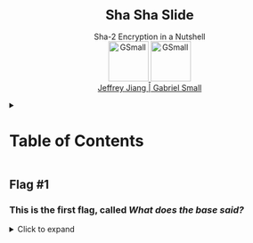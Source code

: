 <p align="center">
<font size="5">
  <h3 align="center" >Sha Sha Slide</h3>
</font>  
  <p align="center">
    Sha-2 Encryption in a Nutshell
    <br>
    <a href="https://tryhackme.com/p/Jeffrey.J">
    <img src="https://i.imgur.com/dODfC6z.gif"  alt="GSmall" width=72 height=72>
    </a>
    <a href="https://tryhackme.com/p/GSmall">
    <img src="https://tryhackme-images.s3.amazonaws.com/user-avatars/c31ea6bfbcc1fa28101976dced850e48.png"  alt="GSmall" width=72 height=72>
    <br>
 Jeffrey Jiang | Gabriel Small
    </a>
  </p>
</p>

<details>

<summary > <h1>  Table of Contents </h1> </summary>

>- [Flag #1](#flag-1)
>- [Flag #2](#flag-2)
>- [Flag #3](#flag-3)
>- [Flag #4](#flag-4)
>- [Flag #5](#flag-5)
>- [Flag #6](#flag-6)
>- [Flag #7](#flag-7)
>- [Flag #8](#flag-8)
>- [Flag #9](#flag-9)
>- [Flag #10](#flag-10)
>- [Flag #11](#flag-11)
>- [Flag #12](#flag-12)
>- [Flag #13](#flag-13)
>- [Flag #14](#flag-14)
>- [Flag #15](#flag-15)
>- [Flag #16](#flag-16)
>- [Flag #17](#flag-17)
>- [Flag #18](#flag-18)
>- [Flag #19](#flag-19)
>- [Flag #20](#flag-20)
>- [Flag #21](#flag-21)
>
</details>

## Flag #1

### This is the first flag, called ***What does the base said?***

<details>
<summary>Click to expand</summary>
